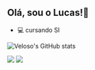 ## Olá, sou o Lucas!👋

- 💻 cursando SI

![Veloso's GitHub stats](https://github-readme-stats.vercel.app/api?username=GabVP&show_icons=true&theme=merko)

<div>
  <a href="https://instagram.com/_lucassveloso" target="_blank"><img src="https://img.shields.io/badge/-Instagram-%23E4405F?style=for-the-badge&logo=instagram&logoColor=white" target="_blank"></a>
  <a href = "mailto:lucasvp954@gmail.com"><img src="https://img.shields.io/badge/-Gmail-%23333?style=for-the-badge&logo=gmail&logoColor=white" target="_blank"></a>

